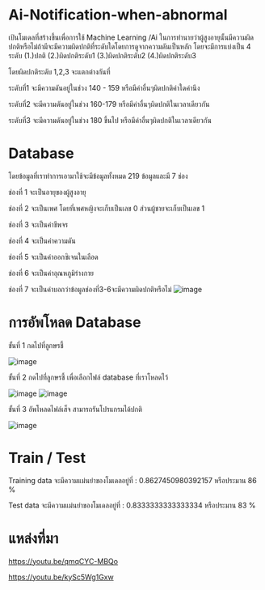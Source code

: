 # Ai-Notification-when-abnormal
เป้นโมเดลที่สร้างขึ้นเพื่อการใช้ Machine Learning /Ai ในการทำนายว่าผู้สูงอายุนั้นมีความผิดปกติหรือไม่ถ้ามีจะมีความผิดปกติที่ระดับใดโดยการดูจากความดันเป็นหลัก
โดยจะมีการแบ่งเป็น 4 ระดับ (1.)ปกติ   (2.)ผิดปกติระดับ1   (3.)ผิดปกติระดับ2   (4.)ผิดปกติระดับ3 

โดยผิดปกติระดับ 1,2,3 จะแตกต่างกันที่ 

ระดับที่1 จะมีความดันอยู่ในช่วง 140 - 159 หรือมีค่าอื่นๆผิดปกติค่าใดค่านึง  

ระดับที่2 จะมีความดันอยู่ในช่วง 160-179 หรือมีค่าอื่นๆผิดปกติในเวลาเดียวกัน

ระดับที่3 จะมีความดันอยู่ในช่วง 180 ขึ้นไป หรือมีค่าอื่นๆผิดปกติในเวลาเดียวกัน

#  Database        
โดยข้อมูลที่เราทำการเอามาใช้จะมีข้อมูลทั้งหมด 219 ข้อมูลและมี 7 ช่อง 

ช่องที่ 1 จะเป็นอายุของผู้สูงอายุ

ช่องที่ 2 จะเป็นเพศ โดยที่เพศหญิงจะเก็บเป็นเลข 0 ส่วนผู้ชายจะเก็บเป็นเลข 1

ช่องที่ 3 จะเป็นค่าชีพจร

ช่องที่ 4 จะเป็นค่าความดัน

ช่องที่ 5 จะเป็นค่าออกซิเจนในเลือด

ช่องที่ 6 จะเป็นค่าอุณหภูมิร่างกาย

ช่องที่ 7 จะเป็นค่าบอกว่าข้อมูลช่องที่3-6จะมีความผิดปกติหรือไม่
![image](https://user-images.githubusercontent.com/96381276/146791180-84eb2408-40d0-44b4-b3f1-9affe8bc90a8.png)

# การอัพโหลด Database 
  ขั้นที่ 1 กดไปที่ลูกษรชี้
  
  ![image](https://user-images.githubusercontent.com/96381276/147100541-647b32cb-d490-456f-b494-05d9c4017c7a.png)

   ขั้นที่ 2 กดไปที่ลูกษรชี้ เพื่อเลือกไฟล์ database ที่เราโหลดไว้
   
   ![image](https://user-images.githubusercontent.com/96381276/147101671-564304c5-9d4e-48c6-a5f1-6d8e139f01bf.png)
![image](https://user-images.githubusercontent.com/96381276/147101815-2ddc4213-a025-4958-9744-4dc2aa0b5102.png)

   ขั้นที่ 3 อัพโหลดไฟล์เส็จ สามารถรันโปรแกรมได้ปกติ
   
   ![image](https://user-images.githubusercontent.com/96381276/147102437-8f3be3bc-2d11-4513-9e01-bd9d588a2b77.png)
  
  
# Train / Test
Training data จะมีความแม่นยำของโมเดลอยู่ที่ :  0.8627450980392157 หรือประมาน 86 %

Test data จะมีความแม่นยำของโมเดลอยู่ที่ :  0.8333333333333334 หรือประมาน 83 %

# แหล่งที่มา
https://youtu.be/qmqCYC-MBQo

https://youtu.be/kySc5Wg1Gxw
